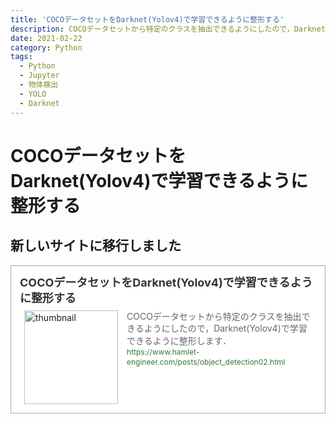 ```yaml
---
title: 'COCOデータセットをDarknet(Yolov4)で学習できるように整形する'
description: COCOデータセットから特定のクラスを抽出できるようにしたので，Darknet(Yolov4)で学習できるように整形します．
date: 2021-02-22
category: Python
tags:
  - Python
  - Jupyter
  - 物体検出
  - YOLO
  - Darknet
---
```


# COCOデータセットをDarknet(Yolov4)で学習できるように整形する


## 新しいサイトに移行しました
<blockquote class="blogcard" style="width:auto;border:1px solid #aaa;margin:1em 0;padding:1em;line-height:1.4;text-align:left;background:#fff;"><a href="https://www.hamlet-engineer.com/posts/object_detection02.html" target="_blank" style="display:block;text-decoration:none;"><div style="width:100%;margin:0 0 .5em;"><span style="font-size:18px;font-weight:700;color:#333">COCOデータセットをDarknet(Yolov4)で学習できるように整形する</span></div><div style="min-height:150px;"><div style="float:left;width:150px;height:150px;margin:0 .5em;position:relative;"><img src="https://images.weserv.nl/?w=150&url=https://www.hamlet-engineer.com/image/000000356387_bb.jpg" alt="thumbnail" style="display:block;margin:0;padding:0;width:100%;height:auto;border:none;position:absolute;top:50%;transform:translateY(-50%);"/></div><div style="padding:0 .5em;overflow:hidden;text-overflow:ellipsis;"><span style="font-size:14px;font-weight:400;color:#666">COCOデータセットから特定のクラスを抽出できるようにしたので，Darknet(Yolov4)で学習できるように整形します．</span><br/><span style="font-size:12px;font-weight:400;color:#373">https://www.hamlet-engineer.com/posts/object_detection02.html</span></div></div></a></blockquote>